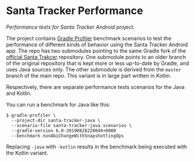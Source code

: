 # Santa Tracker Performance

_Performance tests for Santa Tracker Android project._

The project contains [Gradle Profiler](http://github.com/gradle/gradle-profiler) benchmark scenarios to test the performance of different kinds of behavior using the Santa Tracker Android app.
The repo has two submodules pointing to the same Gradle fork of the [official Santa Trakcer](https://github.com/google/santa-tracker-android) repository.
One submodule points to an older branch of the original repository that is kept more or less up-to-date by Gradle, and uses Java sources only.
The other submodule is derived from the `master` branch of the main repo.
This variant is in large part written in Kotlin.

Respectively, there are separate performance tests scenarios for the Java and Kotlin.

You can run a benchmark for Java like this:

```text
$ gradle-profiler \
  --project-dir santa-tracker-java \
  --scenario-file santa-tracker-java.scenarios \
  --gradle-version 6.0-20190828220044+0000
  --benchmark nonAbiChangeWithSnapshottingOps
```

Replacing `-java` with `-kotlin` results in the benchmark being executed with the Kotlin variant.
